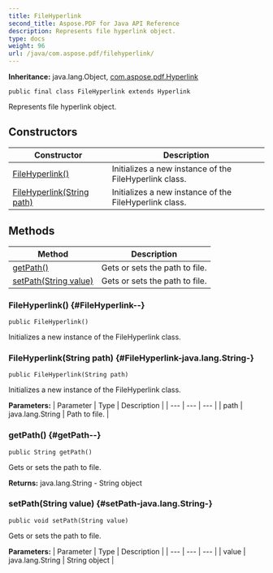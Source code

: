 ```yaml
---
title: FileHyperlink
second_title: Aspose.PDF for Java API Reference
description: Represents file hyperlink object.
type: docs
weight: 96
url: /java/com.aspose.pdf/filehyperlink/
---
```

**Inheritance:**
java.lang.Object, [com.aspose.pdf.Hyperlink](../../com.aspose.pdf/hyperlink)
```
public final class FileHyperlink extends Hyperlink
```

Represents file hyperlink object.
## Constructors

| Constructor | Description |
| --- | --- |
| [FileHyperlink()](#FileHyperlink--) | Initializes a new instance of the  FileHyperlink  class. |
| [FileHyperlink(String path)](#FileHyperlink-java.lang.String-) | Initializes a new instance of the  FileHyperlink  class. |
## Methods

| Method | Description |
| --- | --- |
| [getPath()](#getPath--) | Gets or sets the path to file. |
| [setPath(String value)](#setPath-java.lang.String-) | Gets or sets the path to file. |
### FileHyperlink() {#FileHyperlink--}
```
public FileHyperlink()
```


Initializes a new instance of the  FileHyperlink  class.

### FileHyperlink(String path) {#FileHyperlink-java.lang.String-}
```
public FileHyperlink(String path)
```


Initializes a new instance of the  FileHyperlink  class.

**Parameters:**
| Parameter | Type | Description |
| --- | --- | --- |
| path | java.lang.String | Path to file. |

### getPath() {#getPath--}
```
public String getPath()
```


Gets or sets the path to file.

**Returns:**
java.lang.String - String object
### setPath(String value) {#setPath-java.lang.String-}
```
public void setPath(String value)
```


Gets or sets the path to file.

**Parameters:**
| Parameter | Type | Description |
| --- | --- | --- |
| value | java.lang.String | String object |

